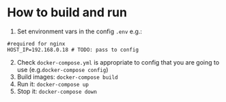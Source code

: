 # How to build and run
1. Set environment vars in the config `.env` e.g.:
```
#required for nginx
HOST_IP=192.168.0.18 # TODO: pass to config
```
2. Check `docker-compose.yml` is appropriate to config that you are going to use (e.g.`docker-compose config`)
3. Build images: `docker-compose build`
4. Run it: `docker-compose up`
5. Stop it: `docker-compose down`